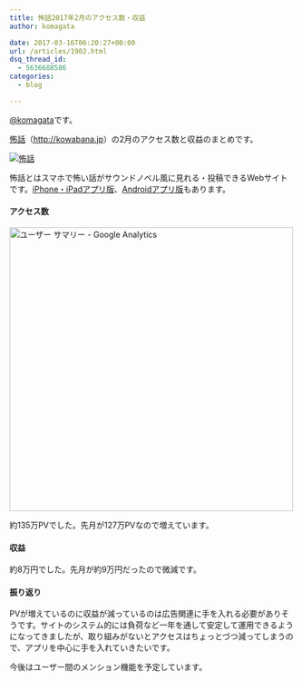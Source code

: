 ```yaml
---
title: 怖話2017年2月のアクセス数・収益
author: komagata

date: 2017-03-16T06:20:27+00:00
url: /articles/1902.html
dsq_thread_id:
  - 5636688586
categories:
  - blog

---
```

[@komagata][1]です。

<a title="怖話" href="http://kowabana.jp" target="_blank">怖話</a>（<a title="怖話" href="http://kowabana.jp" target="_blank">http://kowabana.jp</a>）の2月のアクセス数と収益のまとめです。

<p class="center">
  <a href="http://kowabana.jp"><img src="https://i.gyazo.com/7ac945b83db4936a1cd4947a6ea0c60b.png" alt="怖話" /></a>
</p>

怖話とはスマホで怖い話がサウンドノベル風に見れる・投稿できるWebサイトです。<a title="怖話iPhone・iPadアプリ版" href="https://itunes.apple.com/jp/app/bu-hua-zui-buno1wan5000huano/id564486792?l=ja&mt=8" target="_blank">iPhone・iPadアプリ版</a>、<a title="怖話Androidアプリ版" href="https://play.google.com/store/apps/details?id=jp.fjord.kowabana" target="_blank">Androidアプリ版</a>もあります。

#### アクセス数

<p class="center">
  <img src="https://gyazo.com/0546e441e39a69835683b7656271d34f.png" alt="ユーザー サマリー - Google Analytics" width="500px" />
</p>

約135万PVでした。先月が127万PVなので増えています。

#### 収益

約8万円でした。先月が約9万円だったので微減です。

#### 振り返り

PVが増えているのに収益が減っているのは広告関連に手を入れる必要がありそうです。サイトのシステム的には負荷など一年を通して安定して運用できるようになってきましたが、取り組みがないとアクセスはちょっとづつ減ってしまうので、アプリを中心に手を入れていきたいです。

今後はユーザー間のメンション機能を予定しています。

 [1]: http://twitter.com/komagata